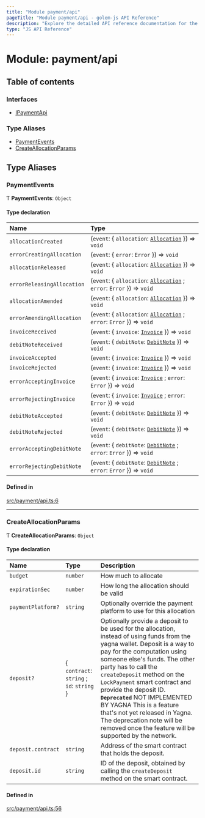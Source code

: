 ```yaml
---
title: "Module payment/api"
pageTitle: "Module payment/api - golem-js API Reference"
description: "Explore the detailed API reference documentation for the Module payment/api within the golem-js SDK for the Golem Network."
type: "JS API Reference"
---
```

# Module: payment/api

## Table of contents

### Interfaces

- [IPaymentApi](../interfaces/payment_api.IPaymentApi)

### Type Aliases

- [PaymentEvents](payment_api#paymentevents)
- [CreateAllocationParams](payment_api#createallocationparams)

## Type Aliases

### PaymentEvents

Ƭ **PaymentEvents**: `Object`

#### Type declaration

| Name | Type |
| :------ | :------ |
| `allocationCreated` | (`event`: \{ `allocation`: [`Allocation`](../classes/payment_allocation.Allocation)  }) => `void` |
| `errorCreatingAllocation` | (`event`: \{ `error`: `Error`  }) => `void` |
| `allocationReleased` | (`event`: \{ `allocation`: [`Allocation`](../classes/payment_allocation.Allocation)  }) => `void` |
| `errorReleasingAllocation` | (`event`: \{ `allocation`: [`Allocation`](../classes/payment_allocation.Allocation) ; `error`: `Error`  }) => `void` |
| `allocationAmended` | (`event`: \{ `allocation`: [`Allocation`](../classes/payment_allocation.Allocation)  }) => `void` |
| `errorAmendingAllocation` | (`event`: \{ `allocation`: [`Allocation`](../classes/payment_allocation.Allocation) ; `error`: `Error`  }) => `void` |
| `invoiceReceived` | (`event`: \{ `invoice`: [`Invoice`](../classes/payment_invoice.Invoice)  }) => `void` |
| `debitNoteReceived` | (`event`: \{ `debitNote`: [`DebitNote`](../classes/payment_debit_note.DebitNote)  }) => `void` |
| `invoiceAccepted` | (`event`: \{ `invoice`: [`Invoice`](../classes/payment_invoice.Invoice)  }) => `void` |
| `invoiceRejected` | (`event`: \{ `invoice`: [`Invoice`](../classes/payment_invoice.Invoice)  }) => `void` |
| `errorAcceptingInvoice` | (`event`: \{ `invoice`: [`Invoice`](../classes/payment_invoice.Invoice) ; `error`: `Error`  }) => `void` |
| `errorRejectingInvoice` | (`event`: \{ `invoice`: [`Invoice`](../classes/payment_invoice.Invoice) ; `error`: `Error`  }) => `void` |
| `debitNoteAccepted` | (`event`: \{ `debitNote`: [`DebitNote`](../classes/payment_debit_note.DebitNote)  }) => `void` |
| `debitNoteRejected` | (`event`: \{ `debitNote`: [`DebitNote`](../classes/payment_debit_note.DebitNote)  }) => `void` |
| `errorAcceptingDebitNote` | (`event`: \{ `debitNote`: [`DebitNote`](../classes/payment_debit_note.DebitNote) ; `error`: `Error`  }) => `void` |
| `errorRejectingDebitNote` | (`event`: \{ `debitNote`: [`DebitNote`](../classes/payment_debit_note.DebitNote) ; `error`: `Error`  }) => `void` |

#### Defined in

[src/payment/api.ts:6](https://github.com/golemfactory/golem-js/blob/ed1cf1df/src/payment/api.ts#L6)

___

### CreateAllocationParams

Ƭ **CreateAllocationParams**: `Object`

#### Type declaration

| Name | Type | Description |
| :------ | :------ | :------ |
| `budget` | `number` | How much to allocate |
| `expirationSec` | `number` | How long the allocation should be valid |
| `paymentPlatform?` | `string` | Optionally override the payment platform to use for this allocation |
| `deposit?` | \{ `contract`: `string` ; `id`: `string`  } | Optionally provide a deposit to be used for the allocation, instead of using funds from the yagna wallet. Deposit is a way to pay for the computation using someone else's funds. The other party has to call the `createDeposit` method on the `LockPayment` smart contract and provide the deposit ID. **`Deprecated`** NOT IMPLEMENTED BY YAGNA This is a feature that's not yet released in Yagna. The deprecation note will be removed once the feature will be supported by the network. |
| `deposit.contract` | `string` | Address of the smart contract that holds the deposit. |
| `deposit.id` | `string` | ID of the deposit, obtained by calling the `createDeposit` method on the smart contract. |

#### Defined in

[src/payment/api.ts:56](https://github.com/golemfactory/golem-js/blob/ed1cf1df/src/payment/api.ts#L56)
